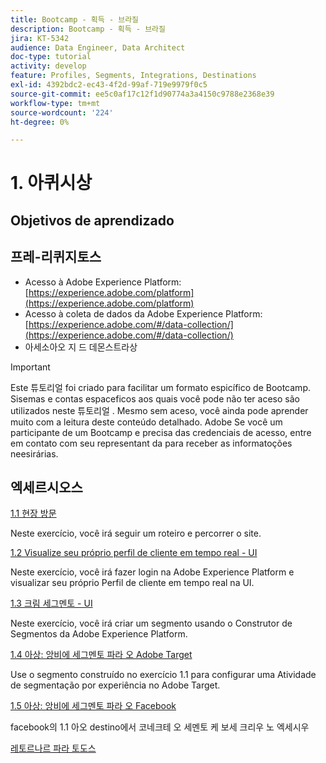 ```yaml
---
title: Bootcamp - 획득 - 브라질
description: Bootcamp - 획득 - 브라질
jira: KT-5342
audience: Data Engineer, Data Architect
doc-type: tutorial
activity: develop
feature: Profiles, Segments, Integrations, Destinations
exl-id: 4392bdc2-ec43-4f2d-99af-719e9979f0c5
source-git-commit: ee5c0af17c12f1d90774a3a4150c9788e2368e39
workflow-type: tm+mt
source-wordcount: '224'
ht-degree: 0%

---
```


# 1. 아퀴시상

## Objetivos de aprendizado

## 프레-리퀴지토스

- Acesso à Adobe Experience Platform: [https://experience.adobe.com/platform](https://experience.adobe.com/platform)
- Acesso à coleta de dados da Adobe Experience Platform: [https://experience.adobe.com/#/data-collection/](https://experience.adobe.com/#/data-collection/)
- 아세소아오 지 드 데몬스트라상

>[!IMPORTANT]
>
>Este 튜토리얼 foi criado para facilitar um formato espicífico de Bootcamp. Sisemas e contas espaceficos aos quais você pode não ter aceso são utilizados neste 튜토리얼 . Mesmo sem aceso, você ainda pode aprender muito com a leitura deste conteúdo detalhado. Adobe Se você um participante de um Bootcamp e precisa das credenciais de acesso, entre em contato com seu representant da para receber as informatoções neesirárias.

## 엑세르시오스

[1.1 현장 방문](./ex1.md)

Neste exercício, você irá seguir um roteiro e percorrer o site.

[1.2 Visualize seu próprio perfil de cliente em tempo real - UI](./ex2.md)

Neste exercício, você irá fazer login na Adobe Experience Platform e visualizar seu próprio Perfil de cliente em tempo real na UI.

[1.3 크림 세그멘토 - UI](./ex3.md)

Neste exercício, você irá criar um segmento usando o Construtor de Segmentos da Adobe Experience Platform.

[1.4 아상: 앙비에 세그멘토 파라 오 Adobe Target](./ex4.md)

Use o segmento construído no exercício 1.1 para configurar uma Atividade de segmentação por experiência no Adobe Target.

[1.5 아상: 앙비에 세그멘토 파라 오 Facebook](./ex5.md)

facebook의 1.1 아오 destino에서 코네크테 오 세멘토 케 보세 크리우 노 엑세시우

[레토르나르 파라 토도스](../../overview.md)
